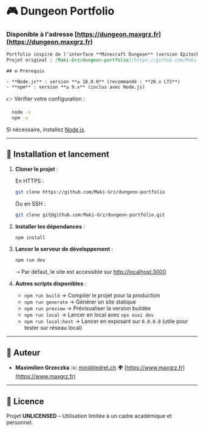 # 🎮 Dungeon Portfolio

### Disponible à l'adresse [https://dungeon.maxgrz.fr](https://dungeon.maxgrz.fr)

```markdown
Portfolio inspiré de l'interface **Minecraft Dungeon** (version Epitech).  
Projet original : [Maki-Grz/dungeon-portfolio](https://github.com/Maki-Grz/dungeon-portfolio)

```

```
## ⚙️ Prérequis

- **Node.js** : version **≥ 18.0.0** (recommandé : **20.x LTS**)  
- **npm** : version **≥ 9.x** (inclus avec Node.js)  
````

👉 Vérifier votre configuration :

```bash
  node -v
  npm -v
````

Si nécessaire, installez [Node.js](https://nodejs.org/).

---

## 🚀 Installation et lancement

1. **Cloner le projet** :

   En HTTPS :
   ```bash
   git clone https://github.com/Maki-Grz/dungeon-portfolio
   ```
   Ou en SSH :
    ````bash
    git clone git@github.com:Maki-Grz/dungeon-portfolio.git
    ````

2. **Installer les dépendances** :

   ```bash
   npm install
   ```

3. **Lancer le serveur de développement** :

   ```bash
   npm run dev
   ```

   ➝ Par défaut, le site est accessible sur [http://localhost:3000](http://localhost:3000)

4. **Autres scripts disponibles** :

    * `npm run build` → Compiler le projet pour la production
    * `npm run generate` → Générer un site statique
    * `npm run preview` → Prévisualiser la version buildée
    * `npm run local` → Lancer en local avec `npx nuxi dev`
    * `npm run local:host` → Lancer en exposant sur `0.0.0.0` (utile pour tester sur réseau local)

---

## 👤 Auteur

* **Maximilien Grzeczka**
  ✉️ [mini@ledret.ch](mailto:mini@ledret.ch)
  🌍 [https://www.maxgrz.fr](https://www.maxgrz.fr)

---

## 📜 Licence

Projet **UNLICENSED** – Utilisation limitée à un cadre académique et personnel.

